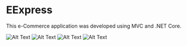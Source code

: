 # EExpress
This e-Commerce application was developed using MVC and .NET Core.

![Alt Text](https://media.giphy.com/media/elbzFMNKQXA905Ecbg/giphy.gif)
![Alt Text](https://media.giphy.com/media/JOYCOlRqZh2H8fd8i9/giphy.gif)
![Alt Text](https://media.giphy.com/media/MEiaIz1JDsEA9cN9ek/giphy.gif)
![Alt Text](https://media.giphy.com/media/XDpU4kHKupBSxv5wem/giphy.gif)

